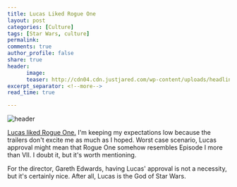 ```yaml
---
title: Lucas Liked Rogue One
layout: post
categories: [Culture]
tags: [Star Wars, culture]
permalink: 
comments: true
author_profile: false
share: true
header:
      image: 
      teaser: http://cdn04.cdn.justjared.com/wp-content/uploads/headlines/2015/12/j-j-abrams-george-lucas.jpg
excerpt_separator: <!--more-->
read_time: true

---
```


![header](http://cdn04.cdn.justjared.com/wp-content/uploads/headlines/2015/12/j-j-abrams-george-lucas.jpg)

[Lucas liked Rogue One.](http://www.smh.com.au/entertainment/movies/is-the-force-with-rogue-one-george-lucas-gives-his-verdict-on-latest-star-wars-20161204-gt3v2m.html) I'm keeping my expectations low because the trailers don't excite me as much as I hoped. Worst case scenario, Lucas approval might mean that Rogue One somehow resembles Episode I more than VII. I doubt it, but it's worth mentioning.

For the director, Gareth Edwards, having Lucas' approval is not a necessity, but it's certainly nice. After all, Lucas is the God of Star Wars. 


